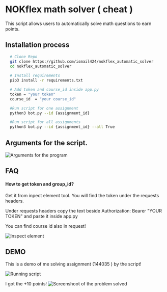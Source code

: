 
# NOKflex math solver ( cheat )

This script allows users to automatically solve math questions to earn points. 
## Installation process


```bash
  # Clone Repo
  git clone https://github.com/ismail424/nokflex_automatic_solver
  cd nokflex_automatic_solver
  
  # Install requirements
  pip3 install -r requirements.txt

  # Add token and course_id inside app.py
  token = "your token"
  course_id  = "your course_id"

  #Run script for one assignment
  python3 bot.py --id {assignment_id} 

  #Run script for all assignments 
  python3 bot.py --id {assignment_id} --all True
```
## Arguments for the script.
![Arguments for the program](https://i.imgur.com/3VWRyTt.png)



## FAQ

#### How to get token and group_id?

Get it from inpect element tool. You will find the token under the requests headers. 

Under requests headers copy the text beside Authorization: Bearer "YOUR TOKEN" and paste it inside app.py

You can find course id also in request!

![Inspect element ](https://i.imgur.com/LRisFsY.png)

## DEMO
This is a demo of me solving assignment (144035 ) by the script!

![Running script](https://i.imgur.com/CIjzb3g.gif) 

I got the +10 points!
![Screenshoot of the problem solved](https://i.imgur.com/uvmcDOL.png)
